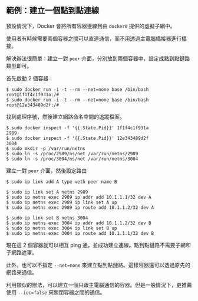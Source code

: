 ## 範例：建立一個點到點連線
 預設情況下，Docker 會將所有容器連線到由 `docker0` 提供的虛擬子網中。

使用者有時候需要兩個容器之間可以直連通信，而不用透過主電腦橋接器進行橋接。

解決辦法很簡單：建立一對 `peer` 介面，分別放到兩個容器中，設定成點到點鏈路類型即可。

首先啟動 2 個容器：
```
$ sudo docker run -i -t --rm --net=none base /bin/bash
root@1f1f4c1f931a:/#
$ sudo docker run -i -t --rm --net=none base /bin/bash
root@12e343489d2f:/#
```

找到處理序號，然後建立網路命名空間的追蹤檔案。
```
$ sudo docker inspect -f '{{.State.Pid}}' 1f1f4c1f931a
2989
$ sudo docker inspect -f '{{.State.Pid}}' 12e343489d2f
3004
$ sudo mkdir -p /var/run/netns
$ sudo ln -s /proc/2989/ns/net /var/run/netns/2989
$ sudo ln -s /proc/3004/ns/net /var/run/netns/3004
```

建立一對 `peer` 介面，然後設定路由
```
$ sudo ip link add A type veth peer name B

$ sudo ip link set A netns 2989
$ sudo ip netns exec 2989 ip addr add 10.1.1.1/32 dev A
$ sudo ip netns exec 2989 ip link set A up
$ sudo ip netns exec 2989 ip route add 10.1.1.2/32 dev A

$ sudo ip link set B netns 3004
$ sudo ip netns exec 3004 ip addr add 10.1.1.2/32 dev B
$ sudo ip netns exec 3004 ip link set B up
$ sudo ip netns exec 3004 ip route add 10.1.1.1/32 dev B
```
現在這 2 個容器就可以相互 ping 通，並成功建立連線。點到點鏈路不需要子網和子網路遮罩。

此外，也可以不指定 `--net=none` 來建立點到點鏈路。這樣容器還可以透過原先的網路來通信。

利用類似的辦法，可以建立一個只跟主電腦通信的容器。但是一般情況下，更推薦使用 `--icc=false` 來關閉容器之間的通信。
